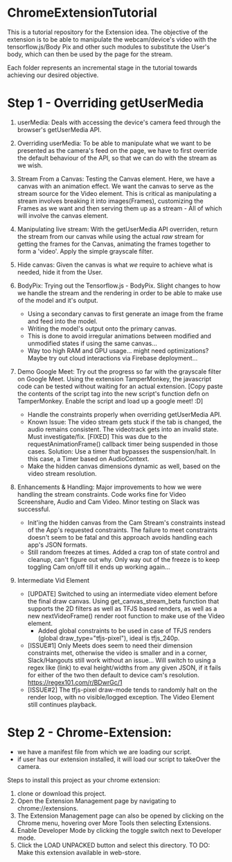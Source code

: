 # ChromeExtensionTutorial
This is a tutorial repository for the Extension idea.
The objective of the extension is to be able to manipulate the webcam/device's video with the tensorflow.js/Body Pix
and other such modules to substitute the User's body, which can then be used by the page for the stream.

Each folder represents an incremental stage in the tutorial towards achieving our desired objective.



# Step 1 - Overriding getUserMedia

1. userMedia: Deals with accessing the device's camera feed through the browser's getUserMedia API.

2. Overriding userMedia: To be able to manipulate what we want to be presented as the camera's feed on the page, we have to
first override the default behaviour of the API, so that we can do with the stream as we wish.

3. Stream From a Canvas: Testing the Canvas element. Here, we have a canvas with an animation effect. We want the canvas to
serve as the stream source for the Video element. This is critical as manipulating a stream involves breaking it into images(Frames),
customizing the Frames as we want and then serving them up as a stream - All of which will involve the canvas element.

4. Manipulating live stream: With the getUserMedia API overriden, return the stream from our canvas while using the actual *raw* stream
for getting the frames for the Canvas, animating the frames together to form a 'video'. Apply the simple grayscale filter.

5. Hide canvas: Given the canvas is what *we* require to achieve what is needed, hide it from the User.

6. BodyPix: Trying out the Tensorflow.js - BodyPix. Slight changes to how we handle the stream and the rendering in order to be able to
make use of the model and it's output.
    * Using a secondary canvas to first generate an image from the frame and feed into the model.
    * Writing the model's output onto the primary canvas.
    * This is done to avoid irregular animations between modified and unmodified states if using the same canvas...
    * Way too high RAM and GPU usage... might need optimizations? Maybe try out cloud interactions via 
    Firebase deployment...

7. Demo Google Meet: Try out the progress so far with the grayscale filter on Google Meet. Using the extension TamperMonkey, the javascript code can be tested without waiting for an actual extension. [Copy paste the contents of the script tag into the new script's function defn on TamperMonkey. Enable the script and load up a google meet! :D]
    * Handle the constraints properly when overriding getUserMedia API.
    * Known Issue: The video stream gets stuck if the tab is changed, the audio remains consistent. The videotrack gets into an
    invalid state. Must investigate/fix.
        [FIXED] This was due to the requestAnimationFrame() callback timer being suspended in those cases. 
        Solution: Use a timer that bypasses the suspension/halt. In this case, a Timer based on AudioContext.
    * Make the hidden canvas dimensions dynamic as well, based on the video stream resolution.

8. Enhancements & Handling: Major improvements to how we were handling the stream constraints. Code works fine for Video Screenshare, Audio and Cam Video. Minor testing on Slack was successful.
    * Init'ing the hidden canvas from the Cam Stream's constraints instead of the App's requested constraints.
    The failure to meet constraints doesn't seem to be fatal and this approach avoids handling each app's JSON formats.
    * Still random freezes at times. Added a crap ton of state control and cleanup, can't figure out why. Only way out of the freeze is to keep toggling Cam on/off till it ends up working again...
9. Intermediate Vid Element
    * [UPDATE] Switched to using an intermediate video element before the final draw canvas. Using get_canvas_stream_beta function that supports the 2D filters as well as TFJS based renders, as well as a new
    nextVideoFrame() render root function to make use of the Video element.
      * Added global constraints to be used in case of TFJS renders (global draw_type="tfjs-pixel"), ideal is tfjs_240p.
    * [ISSUE#1] Only Meets does seem to need their dimension constraints met, otherwise the video is smaller and in a corner, Slack/Hangouts still work without an issue... Will switch to using a regex like (link) to eval height/widths from any given JSON, if it fails for either of the two then default to device cam's resolution.
    https://regex101.com/r/BDwrGc/1
    * [ISSUE#2] The tfjs-pixel draw-mode tends to randomly halt on the render loop, with no visible/logged exception. The Video Element still continues playback.

    

# Step 2 - Chrome-Extension:
* we have a manifest file from which we are loading our script.
* if user has our extension installed, it will load our script to takeOver the camera.

Steps to install this project as your chrome extension:
1. clone or download this project.
2. Open the Extension Management page by navigating to chrome://extensions.
3. The Extension Management page can also be opened by clicking on the Chrome menu, hovering over More Tools then selecting Extensions.
4. Enable Developer Mode by clicking the toggle switch next to Developer mode.
5. Click the LOAD UNPACKED button and select this directory.
TO DO:
Make this extension available in web-store.



 

